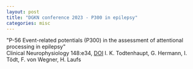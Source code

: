 ```yaml
---
layout: post
title: "DGKN conference 2023 - P300 in epilepsy"
categories: misc
---
```


"P-56 Event-related potentials (P300) in the assessment of attentional processing 
in epilepsy"  
Clinical Neurophysiology 148:e34, [DOI](http://dx.doi.org/10.1016/j.clinph.2023.02.073)
I. K. Todtenhaupt, G. Hermann, I. Tödt, F. von Wegner, H. Laufs
